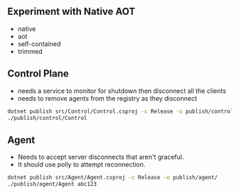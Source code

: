 ## Experiment with Native AOT
- native
- aot
- self-contained
- trimmed

## Control Plane
- needs a service to monitor for shutdown then disconnect all the clients
- needs to remove agents from the registry as they disconnect
```sh
dotnet publish src/Control/Control.csproj -c Release -o publish/control/
./publish/control/Control
```
## Agent
- Needs to accept server disconnects that aren't graceful.
- It should use polly to attempt reconnection.

```sh
dotnet publish src/Agent/Agent.csproj -c Release -o publish/agent/
./publish/agent/Agent abc123
```

